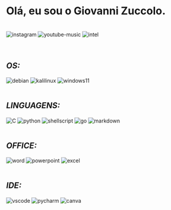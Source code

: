 <!DOCTYPE html>
<html lang="en">
<head>
    <meta charset="UTF-8">
    <meta name="viewport" content="width=device-width, initial-scale=1.0">
    <title>Meu Perfil</title>
</head>
<body>
    <h1>Olá, eu sou o Giovanni Zuccolo.</h1>
    <div style="display: inline_block"><br/>
        <img align="center" alt="instagram" src="https://img.shields.io/badge/Instagram-E4405F?style=for-the-badge&logo=instagram&logoColor=white" alt="Instagram">
        <img align="center" alt="youtube-music" src="https://img.shields.io/badge/YouTube_Music-FF0000?style=for-the-badge&logo=youtube-music&logoColor=white" alt="YouTube Music">
        <img align="center" alt="intel" src="https://img.shields.io/badge/Intel-Core_i5_10th-0071C5?style=for-the-badge&logo=intel&logoColor=white" />
    </div><br/>
    <div style="display: inline_block"><br/>
        <h2><em><strong>OS:</strong></em></h2>
        <img align="center" alt="debian" src="https://img.shields.io/badge/Debian-D70A53?style=for-the-badge&logo=debian&logoColor=white" />
        <img align="center" alt="kalilinux" src="https://img.shields.io/badge/Kali_Linux-557C94?style=for-the-badge&logo=kali-linux&logoColor=white" />
        <img align="center" alt="windows11" src="https://img.shields.io/badge/Windows-0078D6?style=for-the-badge&logo=windows&logoColor=white" />
    </div>
    <div style="display: inline_block"><br/>
        <h2><em><strong>LINGUAGENS:</strong></em></h2>
        <img align="center" alt="C" src="https://img.shields.io/badge/c-%2300599C.svg?style=for-the-badge&logo=c&logoColor=white" />
        <img align="center" alt="python" src="https://img.shields.io/badge/Python-3776AB?style=for-the-badge&logo=python&logoColor=white" />
        <img align="center" alt="shellscript" src="https://img.shields.io/badge/Shell_Script-121011?style=for-the-badge&logo=gnu-bash&logoColor=white"/>
        <img align="center" alt="go" src="https://img.shields.io/badge/Go-00ADD8?style=for-the-badge&logo=go&logoColor=white"/>
        <img align="center" alt="markdown" src="https://img.shields.io/badge/Markdown-000000?style=for-the-badge&logo=markdown&logoColor=white"/>
    </div>
    <div style="display: inline_block"><br/>
        <h2><em><strong>OFFICE:</strong></em></h2>
        <img align="center" alt="word" src="https://img.shields.io/badge/Microsoft_Word-2B579A?style=for-the-badge&logo=microsoft-word&logoColor=white" />
        <img align="center" alt="powerpoint" src="https://img.shields.io/badge/Microsoft_PowerPoint-B7472A?style=for-the-badge&logo=microsoft-powerpoint&logoColor=white" />
        <img align="center" alt="excel" src="https://img.shields.io/badge/Microsoft_Excel-217346?style=for-the-badge&logo=microsoft-excel&logoColor=white" />
    </div>
    <div style="display: inline_block"><br/>
        <h2><em><strong>IDE:</strong></em></h2>
        <img align="center" alt="vscode" src="https://img.shields.io/badge/Visual%20Studio%20Code-0078d7.svg?style=for-the-badge&logo=visual-studio-code&logoColor=white" />
        <img align="center" alt="pycharm" src="https://img.shields.io/badge/PyCharm-000000.svg?&style=for-the-badge&logo=PyCharm&logoColor=white" />
        <img align="center" alt="canva" src="https://img.shields.io/badge/Canva-%2300C4CC.svg?&style=for-the-badge&logo=Canva&logoColor=white" />
    </div>
</body>
</html>
